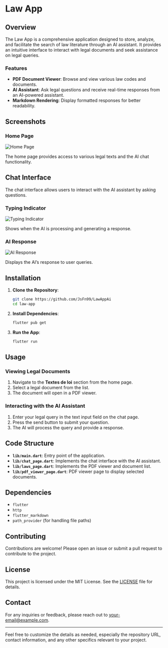 # Law App

## Overview

The Law App is a comprehensive application designed to store, analyze, and facilitate the search of law literature through an AI assistant. It provides an intuitive interface to interact with legal documents and seek assistance on legal queries.

### Features

- **PDF Document Viewer**: Browse and view various law codes and documents.
- **AI Assistant**: Ask legal questions and receive real-time responses from an AI-powered assistant.
- **Markdown Rendering**: Display formatted responses for better readability.

## Screenshots

### Home Page

![Home Page](home.png)

The home page provides access to various legal texts and the AI chat functionality.

## Chat Interface

The chat interface allows users to interact with the AI assistant by asking questions.

### Typing Indicator

![Typing Indicator](typing.png)

Shows when the AI is processing and generating a response.

### AI Response

![AI Response](answer.png)

Displays the AI’s response to user queries.

## Installation

1. **Clone the Repository**:
   ```bash
   git clone https://github.com/JsFn99/LawAppAi
   cd law-app
   ```

2. **Install Dependencies**:
   ```bash
   flutter pub get
   ```

3. **Run the App**:
   ```bash
   flutter run
   ```

## Usage

### Viewing Legal Documents

1. Navigate to the **Textes de loi** section from the home page.
2. Select a legal document from the list.
3. The document will open in a PDF viewer.

### Interacting with the AI Assistant

1. Enter your legal query in the text input field on the chat page.
2. Press the send button to submit your question.
3. The AI will process the query and provide a response.

## Code Structure

- **`lib/main.dart`**: Entry point of the application.
- **`lib/chat_page.dart`**: Implements the chat interface with the AI assistant.
- **`lib/laws_page.dart`**: Implements the PDF viewer and document list.
- **`lib/pdf_viewer_page.dart`**: PDF viewer page to display selected documents.

## Dependencies

- `flutter`
- `http`
- `flutter_markdown`
- `path_provider` (for handling file paths)

## Contributing

Contributions are welcome! Please open an issue or submit a pull request to contribute to the project.

## License

This project is licensed under the MIT License. See the [LICENSE](LICENSE) file for details.

## Contact

For any inquiries or feedback, please reach out to [your-email@example.com](mailto:your-email@example.com).

---

Feel free to customize the details as needed, especially the repository URL, contact information, and any other specifics relevant to your project.
